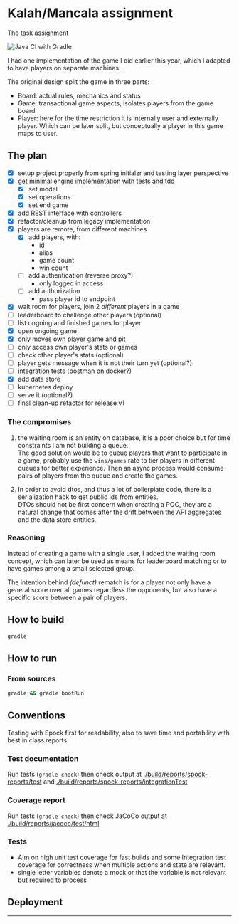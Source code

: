 # Kalah/Mancala assignment 

The task [assignment](./Coding_Challenge.pdf)

![Java CI with Gradle](https://github.com/mashimom/mancala/workflows/Java%20CI%20with%20Gradle/badge.svg?branch=master)

I had one implementation of the game I did earlier this year, which I adapted to have players on separate machines.

The original design split the game in three parts:
- Board: actual rules, mechanics and status
- Game: transactional game aspects, isolates players from the game board
- Player: here for the time restriction it is internally user and externally player. Which can be later split, but conceptually a player in this game maps to user.


## The plan

* [x] setup project properly from spring initialzr and testing layer perspective
* [x] get minimal engine implementation with tests and tdd
    * [x] set model
    * [x] set operations
    * [x] set end game
* [x] add REST interface with controllers
* [x] refactor/cleanup from legacy implementation
* [x] players are remote, from different machines
    + [x] add players, with:
        - id
        - alias
        - game count
        - win count
    + [ ] add authentication (reverse proxy?)
        - only logged in access
    + [ ] add authorization
        - pass player id to endpoint
* [x] wait room for players, join 2 *different* players in a game
* [ ] leaderboard to challenge other players (optional)
* [ ] list ongoing and finished games for player
* [x] open ongoing game
* [x] only moves own player game and pit
* [ ] only access own player's stats or games
* [ ] check other player's stats (optional)
* [ ] player gets message when it is not their turn yet (optional?)
* [ ] integration tests (postman on docker?)
* [x] add data store
* [ ] kubernetes deploy
* [ ] serve it (optional?)
* [ ] final clean-up refactor for release v1

### The compromises

1. the waiting room is an entity on database, it is a poor choice but for time constraints I am not building a queue.  
The good solution would be to queue players that want to participate in a game, probably use the `wins/games` rate to tier players in different queues for better experience. Then an async process would consume pairs of players from the queue and create the games.

2. In order to avoid dtos, and thus a lot of boilerplate code, there is a serialization hack to get public ids from entities.  
DTOs should not be first concern when creating a POC, they are a natural change that comes after the drift between the API aggregates and the data store entities.

### Reasoning

Instead of creating a game with a single user, I added the waiting room concept, which can later be used as means for leaderboard matching or to have games among a small selected group.

The intention behind _(defunct)_ rematch is for a player not only have a general score over all games regardless the opponents, but also have a specific score between a pair of players.

## How to build

```bash
gradle 
```
## How to run

### From sources

```bash
gradle && gradle bootRun
```

## Conventions

Testing with Spock first for readability, also to save time and portability with best in class reports.

### Test documentation

Run tests (`gradle check`) then check output at [./build/reports/spock-reports/test](./build/reports/spock-reports/test/index.html) and [./build/reports/spock-reports/integrationTest](./build/reports/spock-reports/integrationTest/index.html)

### Coverage report

Run tests (`gradle check`) then check JaCoCo output at [./build/reports/jacoco/test/html](./build/reports/jacoco/test/html/index.html)
 
### Tests

* Aim on high unit test coverage for fast builds and some Integration test coverage for correctness when multiple actions and state are relevant.
* single letter variables denote a mock or that the variable is not relevant but required to process

## Deployment

---
